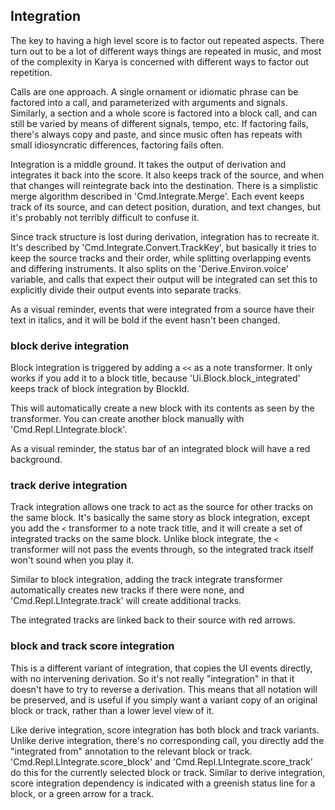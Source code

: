 ## Integration

The key to having a high level score is to factor out repeated aspects.
There turn out to be a lot of different ways things are repeated in music, and
most of the complexity in Karya is concerned with different ways to factor out
repetition.

Calls are one approach.  A single ornament or idiomatic phrase can be factored
into a call, and parameterized with arguments and signals.  Similarly, a
section and a whole score is factored into a block call, and can still be
varied by means of different signals, tempo, etc.  If factoring fails, there's
always copy and paste, and since music often has repeats with small
idiosyncratic differences, factoring fails often.

Integration is a middle ground.  It takes the output of derivation and
integrates it back into the score.  It also keeps track of the source, and
when that changes will reintegrate back into the destination.  There is a
simplistic merge algorithm described in 'Cmd.Integrate.Merge'.  Each event
keeps track of its source, and can detect position, duration, and text changes,
but it's probably not terribly difficult to confuse it.

Since track structure is lost during derivation, integration has to recreate
it.  It's described by 'Cmd.Integrate.Convert.TrackKey', but basically it
tries to keep the source tracks and their order, while splitting overlapping
events and differing instruments.  It also splits on the 'Derive.Environ.voice'
variable, and calls that expect their output will be integrated can set this
to explicitly divide their output events into separate tracks.

As a visual reminder, events that were integrated from a source have their text
in italics, and it will be bold if the event hasn't been changed.

### block derive integration

Block integration is triggered by adding a `<<` as a note transformer.
It only works if you add it to a block title, because
'Ui.Block.block_integrated' keeps track of block integration by BlockId.

This will automatically create a new block with its contents as seen by the
transformer.  You can create another block manually with
'Cmd.Repl.LIntegrate.block'.

As a visual reminder, the status bar of an integrated block will have a red
background.

### track derive integration

Track integration allows one track to act as the source for other tracks on the
same block.  It's basically the same story as block integration, except you add
the `<` transformer to a note track title, and it will create a set of
integrated tracks on the same block.  Unlike block integrate, the `<`
transformer will not pass the events through, so the integrated track itself
won't sound when you play it.

Similar to block integration, adding the track integrate transformer
automatically creates new tracks if there were none, and
'Cmd.Repl.LIntegrate.track' will create additional tracks.

The integrated tracks are linked back to their source with red arrows.

### block and track score integration

This is a different variant of integration, that copies the UI events directly,
with no intervening derivation.  So it's not really "integration" in that it
doesn't have to try to reverse a derivation.  This means that all notation
will be preserved, and is useful if you simply want a variant copy of an
original block or track, rather than a lower level view of it.

Like derive integration, score integration has both block and track variants.
Unlike derive integration, there's no corresponding call, you directly add
the "integrated from" annotation to the relevant block or track.
'Cmd.Repl.LIntegrate.score_block' and 'Cmd.Repl.LIntegrate.score_track' do this
for the currently selected block or track.  Similar to derive integration,
score integration dependency is indicated with a greenish status line for a
block, or a green arrow for a track.
